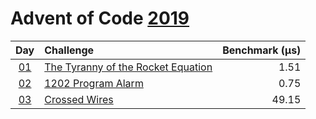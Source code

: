 # Advent of Code [2019](https://adventofcode.com/2019)

|      Day       | Challenge                                                                 | Benchmark (µs) |
| :------------: | :------------------------------------------------------------------------ | -------------: |
| [01](./d01.rs) | [The Tyranny of the Rocket Equation](https://adventofcode.com/2019/day/1) |           1.51 |
| [02](./d02.rs) | [1202 Program Alarm](https://adventofcode.com/2019/day/2)                 |           0.75 |
| [03](./d03.rs) | [Crossed Wires](https://adventofcode.com/2019/day/3)                      |          49.15 |
